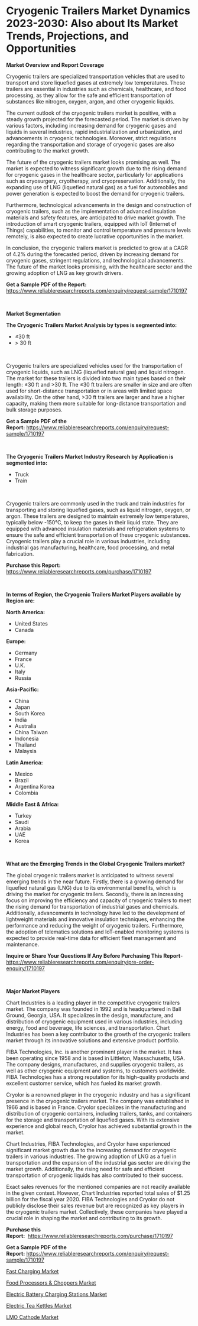 <p><h1>Cryogenic Trailers Market Dynamics 2023-2030: Also about Its Market Trends, Projections, and Opportunities</h1></p><p><strong>Market Overview and Report Coverage</strong></p>
<p><p>Cryogenic trailers are specialized transportation vehicles that are used to transport and store liquefied gases at extremely low temperatures. These trailers are essential in industries such as chemicals, healthcare, and food processing, as they allow for the safe and efficient transportation of substances like nitrogen, oxygen, argon, and other cryogenic liquids.</p><p>The current outlook of the cryogenic trailers market is positive, with a steady growth projected for the forecasted period. The market is driven by various factors, including increasing demand for cryogenic gases and liquids in several industries, rapid industrialization and urbanization, and advancements in cryogenic technologies. Moreover, strict regulations regarding the transportation and storage of cryogenic gases are also contributing to the market growth.</p><p>The future of the cryogenic trailers market looks promising as well. The market is expected to witness significant growth due to the rising demand for cryogenic gases in the healthcare sector, particularly for applications such as cryosurgery, cryotherapy, and cryopreservation. Additionally, the expanding use of LNG (liquefied natural gas) as a fuel for automobiles and power generation is expected to boost the demand for cryogenic trailers.</p><p>Furthermore, technological advancements in the design and construction of cryogenic trailers, such as the implementation of advanced insulation materials and safety features, are anticipated to drive market growth. The introduction of smart cryogenic trailers, equipped with IoT (Internet of Things) capabilities, to monitor and control temperature and pressure levels remotely, is also expected to create lucrative opportunities in the market.</p><p>In conclusion, the cryogenic trailers market is predicted to grow at a CAGR of 4.2% during the forecasted period, driven by increasing demand for cryogenic gases, stringent regulations, and technological advancements. The future of the market looks promising, with the healthcare sector and the growing adoption of LNG as key growth drivers.</p></p>
<p><strong>Get a Sample PDF of the Report:</strong> <a href="https://www.reliableresearchreports.com/enquiry/request-sample/1710197">https://www.reliableresearchreports.com/enquiry/request-sample/1710197</a></p>
<p>&nbsp;</p>
<p><strong>Market Segmentation</strong></p>
<p><strong>The Cryogenic Trailers Market Analysis by types is segmented into:</strong></p>
<p><ul><li>≤30 ft</li><li>> 30 ft</li></ul></p>
<p>&nbsp;</p>
<p><p>Cryogenic trailers are specialized vehicles used for the transportation of cryogenic liquids, such as LNG (liquefied natural gas) and liquid nitrogen. The market for these trailers is divided into two main types based on their length: ≤30 ft and >30 ft. The ≤30 ft trailers are smaller in size and are often used for short-distance transportation or in areas with limited space availability. On the other hand, >30 ft trailers are larger and have a higher capacity, making them more suitable for long-distance transportation and bulk storage purposes.</p></p>
<p><strong>Get a Sample PDF of the Report:</strong>&nbsp;<a href="https://www.reliableresearchreports.com/enquiry/request-sample/1710197">https://www.reliableresearchreports.com/enquiry/request-sample/1710197</a></p>
<p>&nbsp;</p>
<p><strong>The Cryogenic Trailers Market Industry Research by Application is segmented into:</strong></p>
<p><ul><li>Truck</li><li>Train</li></ul></p>
<p>&nbsp;</p>
<p><p>Cryogenic trailers are commonly used in the truck and train industries for transporting and storing liquefied gases, such as liquid nitrogen, oxygen, or argon. These trailers are designed to maintain extremely low temperatures, typically below -150°C, to keep the gases in their liquid state. They are equipped with advanced insulation materials and refrigeration systems to ensure the safe and efficient transportation of these cryogenic substances. Cryogenic trailers play a crucial role in various industries, including industrial gas manufacturing, healthcare, food processing, and metal fabrication.</p></p>
<p><strong>Purchase this Report:</strong>&nbsp; <a href="https://www.reliableresearchreports.com/purchase/1710197">https://www.reliableresearchreports.com/purchase/1710197</a></p>
<p>&nbsp;</p>
<p><strong>In terms of Region, the Cryogenic Trailers Market Players available by Region are:</strong></p>
<p>
    <p> <strong> North America: </strong>
        <ul>
            <li>United States</li>
            <li>Canada</li>
        </ul>
        </p> 
    <p> <strong> Europe: </strong>
        <ul>
            <li>Germany</li>
            <li>France</li>
            <li>U.K.</li>
            <li>Italy</li>
            <li>Russia</li>
        </ul>
        </p> 
    <p> <strong> Asia-Pacific: </strong>
        <ul>
            <li>China</li>
            <li>Japan</li>
            <li>South Korea</li>
            <li>India</li>
            <li>Australia</li>
            <li>China Taiwan</li>
            <li>Indonesia</li>
            <li>Thailand</li>
            <li>Malaysia</li>
        </ul>
        </p> 
    <p> <strong> Latin America: </strong>
        <ul>
            <li>Mexico</li>
            <li>Brazil</li>
            <li>Argentina Korea</li>
            <li>Colombia</li>
        </ul>
        </p> 
    <p> <strong> Middle East & Africa: </strong>
        <ul>
            <li>Turkey</li>
            <li>Saudi</li>
            <li>Arabia</li>
            <li>UAE</li>
            <li>Korea</li>
        </ul>
    </p>
    </p>
<p>&nbsp;</p>
<p><strong>What are the Emerging Trends in the Global Cryogenic Trailers market?</strong></p>
<p><p>The global cryogenic trailers market is anticipated to witness several emerging trends in the near future. Firstly, there is a growing demand for liquefied natural gas (LNG) due to its environmental benefits, which is driving the market for cryogenic trailers. Secondly, there is an increasing focus on improving the efficiency and capacity of cryogenic trailers to meet the rising demand for transportation of industrial gases and chemicals. Additionally, advancements in technology have led to the development of lightweight materials and innovative insulation techniques, enhancing the performance and reducing the weight of cryogenic trailers. Furthermore, the adoption of telematics solutions and IoT-enabled monitoring systems is expected to provide real-time data for efficient fleet management and maintenance.</p></p>
<p><strong>Inquire or Share Your Questions If Any Before Purchasing This Report</strong>- <a href="https://www.reliableresearchreports.com/enquiry/pre-order-enquiry/1710197">https://www.reliableresearchreports.com/enquiry/pre-order-enquiry/1710197</a></p>
<p>&nbsp;</p>
<p><strong>Major Market Players</strong></p>
<p><p>Chart Industries is a leading player in the competitive cryogenic trailers market. The company was founded in 1992 and is headquartered in Ball Ground, Georgia, USA. It specializes in the design, manufacture, and distribution of cryogenic equipment used in various industries, including energy, food and beverage, life sciences, and transportation. Chart Industries has been a key contributor to the growth of the cryogenic trailers market through its innovative solutions and extensive product portfolio.</p><p>FIBA Technologies, Inc. is another prominent player in the market. It has been operating since 1958 and is based in Littleton, Massachusetts, USA. The company designs, manufactures, and supplies cryogenic trailers, as well as other cryogenic equipment and systems, to customers worldwide. FIBA Technologies has a strong reputation for its high-quality products and excellent customer service, which has fueled its market growth.</p><p>Cryolor is a renowned player in the cryogenic industry and has a significant presence in the cryogenic trailers market. The company was established in 1966 and is based in France. Cryolor specializes in the manufacturing and distribution of cryogenic containers, including trailers, tanks, and containers for the storage and transportation of liquefied gases. With its extensive experience and global reach, Cryolor has achieved substantial growth in the market.</p><p>Chart Industries, FIBA Technologies, and Cryolor have experienced significant market growth due to the increasing demand for cryogenic trailers in various industries. The growing adoption of LNG as a fuel in transportation and the expansion of the industrial gas sector are driving the market growth. Additionally, the rising need for safe and efficient transportation of cryogenic liquids has also contributed to their success.</p><p>Exact sales revenues for the mentioned companies are not readily available in the given context. However, Chart Industries reported total sales of $1.25 billion for the fiscal year 2020. FIBA Technologies and Cryolor do not publicly disclose their sales revenue but are recognized as key players in the cryogenic trailers market. Collectively, these companies have played a crucial role in shaping the market and contributing to its growth.</p></p>
<p><strong>Purchase this Report:</strong>&nbsp;&nbsp;<a href="https://www.reliableresearchreports.com/purchase/1710197">https://www.reliableresearchreports.com/purchase/1710197</a></p>
<p></p>
<p><strong>Get a Sample PDF of the Report:</strong>&nbsp;<a href="https://www.reliableresearchreports.com/enquiry/request-sample/1710197">https://www.reliableresearchreports.com/enquiry/request-sample/1710197</a></p>
<p><p><a href="https://github.com/gaydyna/Market-Research-Report-List-1/blob/main/fast-charging-market.md">Fast Charging Market</a></p><p><a href="https://medium.com/@malliekozey2023/food-processors-choppers-market-insights-into-market-cagr-market-trends-and-growth-strategies-34dc34792bd2">Food Processors & Choppers Market</a></p><p><a href="https://github.com/tamvrosiya/Market-Research-Report-List-1/blob/main/electric-battery-charging-stations-market.md">Electric Battery Charging Stations Market</a></p><p><a href="https://medium.com/@coltruecker/electric-tea-kettles-market-competitive-analysis-market-trends-and-forecast-to-2030-953f9e036a33">Electric Tea Kettles Market</a></p><p><a href="https://www.linkedin.com/pulse/lmo-cathode-market-share-amp-new-trends-analysis-report-type-6vwhf/">LMO Cathode Market</a></p></p>